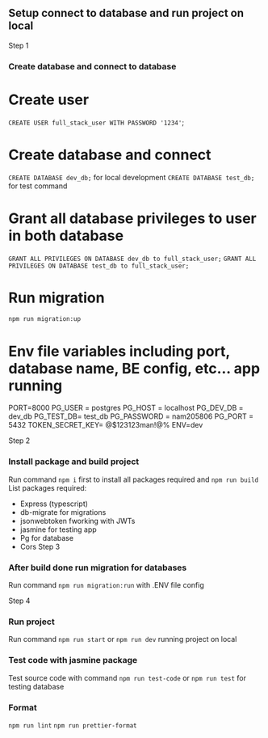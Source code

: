 ## Setup connect to database and run project on local

Step 1
### Create database and connect to database

# Create user
`CREATE USER full_stack_user WITH PASSWORD '1234'`;
# Create database and connect
`CREATE DATABASE dev_db;`  for local development
`CREATE DATABASE test_db;` for test command
# Grant all database privileges to user in both database
`GRANT ALL PRIVILEGES ON DATABASE dev_db to full_stack_user;`
`GRANT ALL PRIVILEGES ON DATABASE test_db to full_stack_user;`
# Run migration
`npm run migration:up`
# Env file variables including port, database name, BE config, etc... app running
PORT=8000
PG_USER = postgres
PG_HOST = localhost
PG_DEV_DB = dev_db
PG_TEST_DB= test_db
PG_PASSWORD = nam205806
PG_PORT = 5432
TOKEN_SECRET_KEY= @$123123man!@%
ENV=dev



Step 2
### Install package and build project
Run command  `npm i` first to install all packages required and `npm run build` 
List packages required:
- Express (typescript)
- db-migrate for migrations
- jsonwebtoken fworking with JWTs
- jasmine for testing app
- Pg for database
- Cors
Step 3
### After build done run migration for databases
Run command `npm run migration:run` with .ENV file config

Step 4
### Run project
Run command `npm run start` or `npm run dev` running project on local
### Test code with jasmine package
Test source code 
with command `npm run test-code` or `npm run test` for testing database
### Format
`npm run lint`
`npm run prettier-format`


